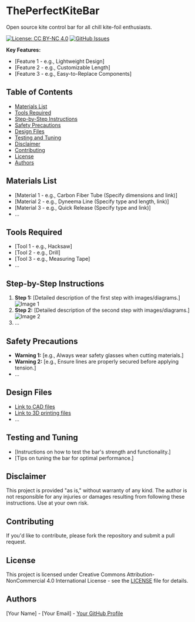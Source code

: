 # ThePerfectKiteBar

Open source kite control bar for all chill kite-foil enthusiasts. 


[![License: CC BY-NC 4.0](https://img.shields.io/badge/License-CC_BY--NC_4.0-lightgrey.svg)](LICENSE)  [![GitHub Issues](https://img.shields.io/github/issues/aniva/theperfectkitebar.svg)](https://github.com/aniva/theperfectkitebar/issues)


**Key Features:**

* [Feature 1 - e.g., Lightweight Design]
* [Feature 2 - e.g., Customizable Length]
* [Feature 3 - e.g., Easy-to-Replace Components]

## Table of Contents

* [Materials List](#materials-list)
* [Tools Required](#tools-required)
* [Step-by-Step Instructions](#step-by-step-instructions)
* [Safety Precautions](#safety-precautions)
* [Design Files](#design-files)
* [Testing and Tuning](#testing-and-tuning)
* [Disclaimer](#disclaimer)
* [Contributing](#contributing)
* [License](#license)
* [Authors](#authors)

## Materials List

* [Material 1 - e.g., Carbon Fiber Tube (Specify dimensions and link)]
* [Material 2 - e.g., Dyneema Line (Specify type and length, link)]
* [Material 3 - e.g., Quick Release (Specify type and link)]
* ...

## Tools Required

* [Tool 1 - e.g., Hacksaw]
* [Tool 2 - e.g., Drill]
* [Tool 3 - e.g., Measuring Tape]
* ...

## Step-by-Step Instructions

1.  **Step 1:** [Detailed description of the first step with images/diagrams.]
    ![Image 1](path/to/image1.jpg)
2.  **Step 2:** [Detailed description of the second step with images/diagrams.]
    ![Image 2](path/to/image2.jpg)
3.  ...

## Safety Precautions

* **Warning 1:** [e.g., Always wear safety glasses when cutting materials.]
* **Warning 2:** [e.g., Ensure lines are properly secured before applying tension.]
* ...

## Design Files

* [Link to CAD files](link-to-cad-files)
* [Link to 3D printing files](link-to-3d-printing-files)
* ...

## Testing and Tuning

* [Instructions on how to test the bar's strength and functionality.]
* [Tips on tuning the bar for optimal performance.]

## Disclaimer

This project is provided "as is," without warranty of any kind. The author is not responsible for any injuries or damages resulting from following these instructions. Use at your own risk.

## Contributing

If you'd like to contribute, please fork the repository and submit a pull request.

## License

This project is licensed under Creative Commons Attribution-NonCommercial 4.0 International License - see the [LICENSE](LICENSE) file for details.

## Authors

[Your Name] - [Your Email] - [Your GitHub Profile](https://github.com/yourusername)